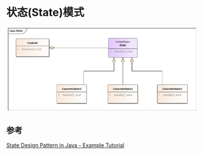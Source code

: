 # 状态(State)模式

![状态模式UML图](img/State.png)

## 参考

[State Design Pattern in Java - Example Tutorial](http://www.javacodegeeks.com/2013/08/state-design-pattern-in-java-example-tutorial.html)
